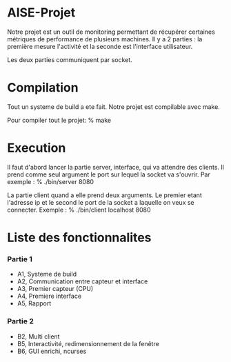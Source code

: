 # AISE-Projet

Notre projet est un outil de monitoring permettant de récupérer certaines métriques de performance de plusieurs machines.
Il y a 2 parties : la première mesure l'activité et la seconde est l'interface utilisateur.

Les deux parties communiquent par socket.

# Compilation

Tout un systeme de build a ete fait.
Notre projet est compilable avec make.

Pour compiler tout le projet:
	% make

# Execution

Il faut d'abord lancer la partie server, interface, qui va attendre des clients.
Il prend comme seul argument le port sur lequel la socket va s'ouvrir.
Par exemple :
	% ./bin/server 8080

La partie client quand a elle prend deux arguments.
Le premier etant l'adresse ip et le second le port de la socket a laquelle on veux se connecter.
Exemple :
	% ./bin/client localhost 8080

# Liste des fonctionnalites

### Partie 1
* A1, Systeme de build
* A2, Communication entre capteur et interface
* A3, Premier capteur (CPU)
* A4, Premiere interface
* A5, Rapport

### Partie 2
* B2, Multi client
* B5, Interactivité, redimensionnement de la fenêtre
* B6, GUI enrichi, ncurses

